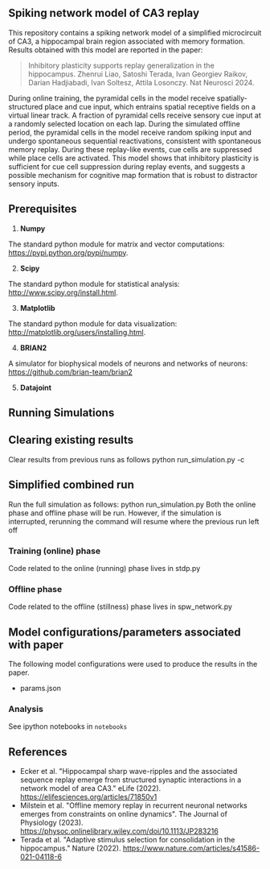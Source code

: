 ## Spiking network model of CA3 replay

This repository contains a spiking network model of a
simplified microcircuit of CA3, a hippocampal brain region associated
with memory formation. Results obtained with this model are reported in the paper:

> Inhibitory plasticity supports replay generalization in the
> hippocampus.  Zhenrui Liao, Satoshi Terada, Ivan Georgiev Raikov,
> Darian Hadjiabadi, Ivan Soltesz, Attila Losonczy. Nat Neurosci 2024.

During online training, the pyramidal cells in the model receive
spatially-structured place and cue input, which entrains spatial receptive
fields on a virtual linear track. A fraction of pyramidal cells receive sensory 
cue input at a randomly selected location on each lap. During the simulated offline
period, the pyramidal cells in the model receive random spiking input and undergo 
spontaneous sequential reactivations, consistent with spontaneous memory replay. 
During these replay-like events, cue cells are suppressed while place cells are activated. 
This model shows that inhibitory plasticity is sufficient for cue cell
suppression during replay events, and suggests a possible mechanism
for cognitive map formation that is robust to distractor sensory inputs.



## Prerequisites

1) **Numpy** 

The standard python module for matrix and vector computations: https://pypi.python.org/pypi/numpy.

2) **Scipy** 

The standard python module for statistical analysis: http://www.scipy.org/install.html.

3) **Matplotlib**

The standard python module for data visualization: http://matplotlib.org/users/installing.html.

4) **BRIAN2**

A simulator for biophysical models of neurons and networks of neurons: https://github.com/brian-team/brian2

5) **Datajoint**

## Running Simulations

## Clearing existing results
Clear results from previous runs as follows
  python run_simulation.py -c

## Simplified combined run
Run the full simulation as follows:
  python run_simulation.py 
Both the online phase and offline phase will be run. However, if the simulation is interrupted, rerunning the command will resume where the previous run left off

### Training (online) phase

Code related to the online (running) phase lives in stdp.py


### Offline phase
Code related to the offline (stillness) phase lives in spw_network.py

## Model configurations/parameters associated with paper

The following model configurations were used to produce the results in
the paper. 
- params.json

### Analysis
See ipython notebooks in `notebooks`

## References
- Ecker et al. "Hippocampal sharp wave-ripples and the associated sequence replay emerge from structured synaptic interactions in a network model of area CA3." eLife (2022). https://elifesciences.org/articles/71850v1
- Milstein et al. "Offline memory replay in recurrent neuronal networks emerges from constraints on online dynamics". The Journal of Physiology (2023). https://physoc.onlinelibrary.wiley.com/doi/10.1113/JP283216
- Terada et al. "Adaptive stimulus selection for consolidation in the hippocampus." Nature (2022). https://www.nature.com/articles/s41586-021-04118-6
